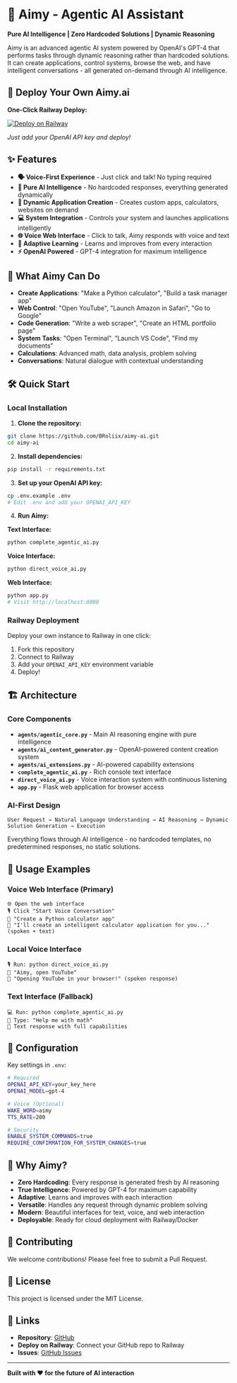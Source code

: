 # 🤖 Aimy - Agentic AI Assistant

**Pure AI Intelligence | Zero Hardcoded Solutions | Dynamic Reasoning**

Aimy is an advanced agentic AI system powered by OpenAI's GPT-4 that performs tasks through dynamic reasoning rather than hardcoded solutions. It can create applications, control systems, browse the web, and have intelligent conversations - all generated on-demand through AI intelligence.

## 🚀 Deploy Your Own Aimy.ai

**One-Click Railway Deploy:**

[![Deploy on Railway](https://railway.app/button.svg)](https://railway.app/template/new?template=https://github.com/BRoliix/aimy-ai&envs=OPENAI_API_KEY&OPENAI_API_KEYDesc=Your+OpenAI+API+key+for+GPT-4+access)

*Just add your OpenAI API key and deploy!*

## ✨ Features

- **🗣️ Voice-First Experience** - Just click and talk! No typing required
- **🧠 Pure AI Intelligence** - No hardcoded responses, everything generated dynamically
- **🎨 Dynamic Application Creation** - Creates custom apps, calculators, websites on demand  
- **💻 System Integration** - Controls your system and launches applications intelligently
- **🌐 Voice Web Interface** - Click to talk, Aimy responds with voice and text
- **🔄 Adaptive Learning** - Learns and improves from every interaction
- **⚡ OpenAI Powered** - GPT-4 integration for maximum intelligence

## 🎯 What Aimy Can Do

- **Create Applications**: "Make a Python calculator", "Build a task manager app"
- **Web Control**: "Open YouTube", "Launch Amazon in Safari", "Go to Google" 
- **Code Generation**: "Write a web scraper", "Create an HTML portfolio page"
- **System Tasks**: "Open Terminal", "Launch VS Code", "Find my documents"
- **Calculations**: Advanced math, data analysis, problem solving
- **Conversations**: Natural dialogue with contextual understanding

## 🛠️ Quick Start

### Local Installation

1. **Clone the repository:**
```bash
git clone https://github.com/BRoliix/aimy-ai.git
cd aimy-ai
```

2. **Install dependencies:**
```bash
pip install -r requirements.txt
```

3. **Set up your OpenAI API key:**
```bash
cp .env.example .env
# Edit .env and add your OPENAI_API_KEY
```

4. **Run Aimy:**

**Text Interface:**
```bash
python complete_agentic_ai.py
```

**Voice Interface:**
```bash
python direct_voice_ai.py
```

**Web Interface:**
```bash
python app.py
# Visit http://localhost:8000
```

### Railway Deployment

Deploy your own instance to Railway in one click:

1. Fork this repository
2. Connect to Railway
3. Add your `OPENAI_API_KEY` environment variable
4. Deploy!

## 🏗️ Architecture

### Core Components

- **`agents/agentic_core.py`** - Main AI reasoning engine with pure intelligence
- **`agents/ai_content_generator.py`** - OpenAI-powered content creation system  
- **`agents/ai_extensions.py`** - AI-powered capability extensions
- **`complete_agentic_ai.py`** - Rich console text interface
- **`direct_voice_ai.py`** - Voice interaction system with continuous listening
- **`app.py`** - Flask web application for browser access

### AI-First Design

```
User Request → Natural Language Understanding → AI Reasoning → Dynamic Solution Generation → Execution
```

Everything flows through AI intelligence - no hardcoded templates, no predetermined responses, no static solutions.

## 💬 Usage Examples

### Voice Web Interface (Primary)
```
🌐 Open the web interface
🎙️ Click "Start Voice Conversation"  
👤 "Create a Python calculator app"
🤖 "I'll create an intelligent calculator application for you..." (spoken + text)
```

### Local Voice Interface  
```
🎙️ Run: python direct_voice_ai.py
👤 "Aimy, open YouTube"
🤖 "Opening YouTube in your browser!" (spoken response)
```

### Text Interface (Fallback)
```
💻 Run: python complete_agentic_ai.py
👤 Type: "Help me with math"
🤖 Text response with full capabilities
```

## 🔧 Configuration

Key settings in `.env`:

```bash
# Required
OPENAI_API_KEY=your_key_here
OPENAI_MODEL=gpt-4

# Voice (Optional)
WAKE_WORD=aimy
TTS_RATE=200

# Security
ENABLE_SYSTEM_COMMANDS=true
REQUIRE_CONFIRMATION_FOR_SYSTEM_CHANGES=true
```

## 🌟 Why Aimy?

- **Zero Hardcoding**: Every response is generated fresh by AI reasoning
- **True Intelligence**: Powered by GPT-4 for maximum capability  
- **Adaptive**: Learns and improves with each interaction
- **Versatile**: Handles any request through dynamic problem solving
- **Modern**: Beautiful interfaces for text, voice, and web interaction
- **Deployable**: Ready for cloud deployment with Railway/Docker

## 🤝 Contributing

We welcome contributions! Please feel free to submit a Pull Request.

## 📄 License

This project is licensed under the MIT License.

## 🔗 Links

- **Repository**: [GitHub](https://github.com/BRoliix/aimy-ai)
- **Deploy on Railway**: Connect your GitHub repo to Railway
- **Issues**: [GitHub Issues](https://github.com/BRoliix/aimy-ai/issues)

---

**Built with ❤️ for the future of AI interaction**